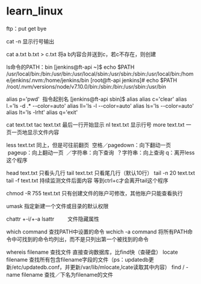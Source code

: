 # learn_linux

ftp：put get bye  

cat -n 显示行号输出

cat a.txt b.txt > c.txt 将a b内容合并送到c，若c不存在，则创建

ls命令的PATH：bin
[jenkins@ft-api ~]$ echo $PATH
/usr/local/bin:/bin:/usr/bin:/usr/local/sbin:/usr/sbin:/sbin:/usr/local/bin:/home/jenkins/.nvm:/home/jenkins/bin
[root@ft-api jenkins]# echo $PATH
/root/.nvm/versions/node/v7.10.0/bin:/sbin:/bin:/usr/sbin:/usr/bin

alias p='pwd'  指令起别名
[jenkins@ft-api sbin]$ alias
alias c='clear'
alias l.='ls -d .* --color=auto'
alias ll='ls -l --color=auto'
alias ls='ls --color=auto'
alias lt='ls -lrht'
alias q='exit'

cat text.txt
tac text.txt 最后一行开始显示
nl text.txt 显示行号
more text.txt 一页一页地显示文件内容

less text.txt 同上，但是可往前翻页
  空格／pagedown：向下翻动一页
  pageup：向上翻动一页
  ／字符串：向下查询
  ？字符串：向上查询
  q：离开less这个程序
  
head text.txt 只看头几行
tail text.txt 只看尾几行（默认10行） 
tail -n 20 text.txt
tail -f text.txt 持续监测文件后面内容 等到ctrl+c才会离开tail这个程序

 
chmod -R 755 text.txt 只有创建文件的账户可修改，其他账户只能查看执行

umask  指定新建一个文件或目录的默认权限

chattr +-i/+-a
lsattr         文件隐藏属性

which command 查找PATH中设置的命令
wchich -a command 将所有PATH命令中可找到的命令均列出，而不是只列出第一个被找到的命令

whereis filename 查找文件 直接查询数据库，比find快（查硬盘）
locate filename 查找所有包含filename字段的文件（ps：updatedb更新/etc/updatedb.conf，并更新/var/lib/mlocate,lcate读取其中内容）
find / -name filename 查找／下名为filename的文件




